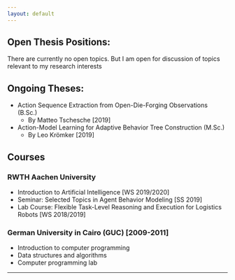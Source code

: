 ```yaml
---
layout: default
---
```


## Open Thesis Positions:
There are currently no open topics. But I am open for discussion of topics relevant to my research interests

## Ongoing Theses:

- Action Sequence Extraction from Open-Die-Forging Observations (B.Sc.)
	- By Matteo Tschesche [2019]
- Action-Model Learning for Adaptive Behavior Tree Construction (M.Sc.)
	- By Leo Krömker [2019]

## Courses

### RWTH Aachen University
- Introduction to Artificial Intelligence [WS 2019/2020]
- Seminar: Selected Topics in Agent Behavior Modeling [SS 2019]
- Lab Course: Flexible Task-Level Reasoning and Execution for Logistics Robots [WS 2018/2019]

### German University in Cairo (GUC) [2009-2011]
- Introduction to computer programming
- Data structures and algorithms
- Computer programming lab
---

